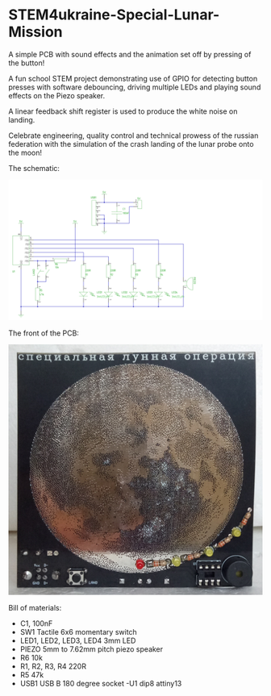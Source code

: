 # STEM4ukraine-Special-Lunar-Mission

A simple PCB with sound effects and the animation set off by pressing of the button!

A fun school STEM project demonstrating use of GPIO for detecting button presses with software debouncing, driving multiple LEDs and playing sound effects on the Piezo speaker.

A linear feedback shift register is used to produce the white noise on landing.

Celebrate engineering, quality control and technical prowess of the russian federation with the simulation of the crash landing of the lunar probe onto the moon!

The schematic:

![prototype schematic](hardware/STEM4ukraine-Special-Lunar-Mission-v1.svg)

The front of the PCB:

![prototype front](images/SpecialLunarMissionFront.jpg)

Bill of materials:

- C1, 100nF
- SW1 Tactile 6x6 momentary switch
- LED1, LED2, LED3, LED4  3mm LED
- PIEZO 5mm to 7.62mm pitch piezo speaker
- R6 10k
- R1, R2, R3, R4  220R
- R5  47k
- USB1  USB B 180 degree socket
-U1  dip8 attiny13
